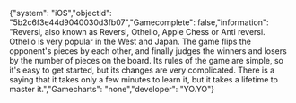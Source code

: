 {"system": "iOS","objectId": "5b2c6f3e44d9040030d3fb07","Gamecomplete": false,"information": "Reversi, also known as Reversi, Othello, Apple Chess or Anti reversi. Othello is very popular in the West and Japan. The game flips the opponent's pieces by each other, and finally judges the winners and losers by the number of pieces on the board. Its rules of the game are simple, so it's easy to get started, but its changes are very complicated. There is a saying that it takes only a few minutes to learn it, but it takes a lifetime to master it.","Gamecharts": "none","developer": "YO.YO"}
